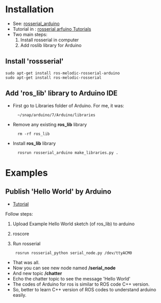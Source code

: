 # Installation

* See: [rosserial_arduino](http://wiki.ros.org/rosserial_arduino)
* Tutorial in : [rosserial arfuino Tutorials](http://wiki.ros.org/rosserial_arduino/Tutorials)
* Two main steps:
    1. Install rosserial in computer
    2. Add roslib library for Arduino

## Install 'rossserial'

    sudo apt-get install ros-melodic-rosserial-arduino
    sudo apt-get install ros-melodic-rosserial

## Add 'ros_lib' library to Arduino IDE

* First go to Libraries folder of Arduino. For me, it was:
        
        ~/snap/arduino/7/Arduino/libraries

* Remove any existing **ros_lib** library
  
        rm -rf ros_lib

* Install **ros_lib** library
  
        rosrun rosserial_arduino make_libraries.py .

# Examples

## Publish 'Hello World' by Arduino

* [Tutorial](http://wiki.ros.org/rosserial_arduino/Tutorials/Hello%20World)

Follow steps:

1. Upload Example Hello World sketch (of ros_lib) to arduino
2. roscore
3. Run rosserial

        rosrun rosserial_python serial_node.py /dev/ttyACM0
    
* That was all.
* Now you can see new node named **/serial_node**
* And new topic **/chatter**
* Echo the chatter topic to see the message 'Hello World'
* The codes of Arduino for ros is similar to ROS code C++ version.
* So, better to learn C++ version of ROS codes to understand arduino easily.
  

  




